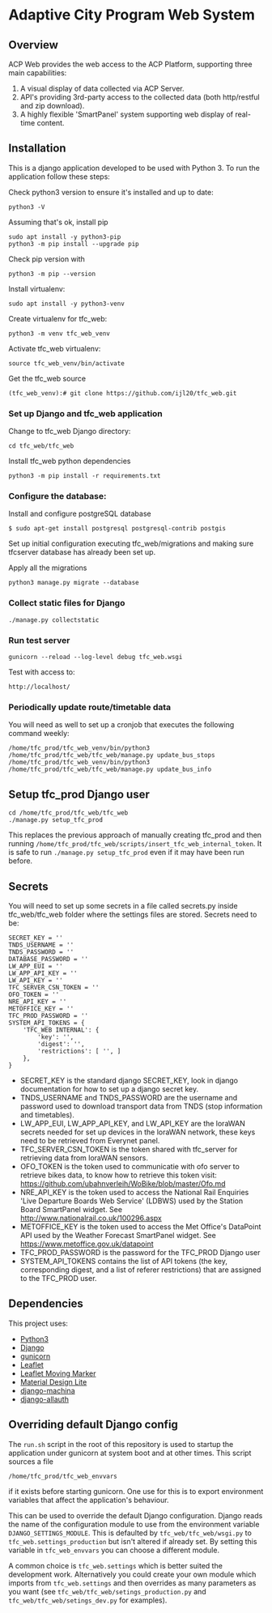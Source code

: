 # Adaptive City Program Web System

## Overview
ACP Web provides the web access to the ACP Platform, supporting three main capabilities:
1. A visual display of data collected via ACP Server.
2. API's providing 3rd-party access to the collected data (both http/restful and zip download).
3. A highly flexible 'SmartPanel' system supporting web display of real-time content.

## Installation

This is a django application developed to be used with Python 3. To run the application follow these steps:

Check python3 version to ensure it's installed and up to date:
```
python3 -V
```
Assuming that's ok, install pip
```
sudo apt install -y python3-pip
python3 -m pip install --upgrade pip
```
Check pip version with
```
python3 -m pip --version
```

Install virtualenv:
```
sudo apt install -y python3-venv
```
Create virtualenv for tfc_web:
```
python3 -m venv tfc_web_venv
```
Activate tfc_web virtualenv:
``` 
source tfc_web_venv/bin/activate
```

Get the tfc_web source
```
(tfc_web_venv):# git clone https://github.com/ijl20/tfc_web.git
```


### Set up Django and tfc_web application

Change to tfc_web Django directory:
```
cd tfc_web/tfc_web
```
Install tfc_web python dependencies
```
python3 -m pip install -r requirements.txt
```

### Configure the database:
Install and configure postgreSQL database
```
$ sudo apt-get install postgresql postgresql-contrib postgis
```

Set up initial configuration executing tfc_web/migrations and making sure tfcserver database has already been set up.

Apply all the migrations
```
python3 manage.py migrate --database
```

### Collect static files for Django
```
./manage.py collectstatic

```

### Run test server
```
gunicorn --reload --log-level debug tfc_web.wsgi
```
Test with access to:
```
http://localhost/
```

### Periodically update route/timetable data

You will need as well to set up a cronjob that executes the following command weekly:

```
/home/tfc_prod/tfc_web_venv/bin/python3 /home/tfc_prod/tfc_web/tfc_web/manage.py update_bus_stops
/home/tfc_prod/tfc_web_venv/bin/python3 /home/tfc_prod/tfc_web/tfc_web/manage.py update_bus_info
```

## Setup tfc_prod Django user

```
cd /home/tfc_prod/tfc_web/tfc_web
./manage.py setup_tfc_prod
```

This replaces the previous approach of manually creating tfc_prod and then running
`/home/tfc_prod/tfc_web/scripts/insert_tfc_web_internal_token`. It is safe to
run `./manage.py setup_tfc_prod` even if it may have been run before.

## Secrets

You will need to set up some secrets in a file called secrets.py inside tfc_web/tfc_web folder where the settings 
files are stored. Secrets need to be: 

```
SECRET_KEY = ''
TNDS_USERNAME = ''
TNDS_PASSWORD = ''
DATABASE_PASSWORD = ''
LW_APP_EUI = ''
LW_APP_API_KEY = ''
LW_API_KEY = ''
TFC_SERVER_CSN_TOKEN = ''
OFO_TOKEN = ''
NRE_API_KEY = ''
METOFFICE_KEY = ''
TFC_PROD_PASSWORD = ''
SYSTEM_API_TOKENS = {
    'TFC_WEB INTERNAL': {
        'key': '',
        'digest': '',
        'restrictions': [ '', ]
    },
}
```

* SECRET_KEY is the standard django SECRET_KEY, look in django documentation for how to set up a django secret key.
* TNDS_USERNAME and TNDS_PASSWORD are the username and password used to download transport data from TNDS 
(stop information and timetables). 
* LW_APP_EUI, LW_APP_API_KEY, and LW_API_KEY are the loraWAN secrets needed for 
set up devices in the loraWAN network, these keys need to be retrieved from Everynet panel. 
* TFC_SERVER_CSN_TOKEN is the token shared with tfc_server for retrieving data
from loraWAN sensors. 
* OFO_TOKEN is the token used to communicatie with ofo server to retrieve bikes data, to know 
how to retrieve this token visit: https://github.com/ubahnverleih/WoBike/blob/master/Ofo.md
* NRE_API_KEY is the token used to access the National Rail Enquiries 'Live
Departure Boards Web Service' (LDBWS) used by the Station Board SmartPanel widget. See
http://www.nationalrail.co.uk/100296.aspx
* METOFFICE_KEY is the token used to access the Met Office's DataPoint API used by the
Weather Forecast SmartPanel widget. See https://www.metoffice.gov.uk/datapoint
* TFC_PROD_PASSWORD is the password for the TFC_PROD Django user
* SYSTEM_API_TOKENS contains the list of API tokens (the key, corresponding digest, and
a list of referer restrictions) that are assigned to the TFC_PROD user.

## Dependencies

This project uses:
- [Python3](https://www.python.org/)
- [Django](https://www.djangoproject.com/)
- [gunicorn](http://gunicorn.org/)
- [Leaflet](http://leafletjs.com/)
- [Leaflet Moving Marker](https://github.com/ewoken/Leaflet.MovingMarker)
- [Material Design Lite](https://getmdl.io/)
- [django-machina](https://github.com/ellmetha/django-machina)
- [django-allauth](https://github.com/pennersr/django-allauth)

## Overriding default Django config

The `run.sh` script in the root of this repository is used to startup
the application under gunicorn at system boot and at other times. This
script sources a file

    /home/tfc_prod/tfc_web_envvars

if it exists before starting gunicorn. One use for this is to export
environment variables that affect the application's behaviour.

This can be used to override the default Django configuration.
Django reads the name of the configuration module to use from the environment
variable `DJANGO_SETTINGS_MODULE`. This is defaulted by `tfc_web/tfc_web/wsgi.py`
to `tfc_web.settings_production` but isn't altered if already set. By setting
this variable in `tfc_web_envvars` you can choose a different module.

A common choice is `tfc_web.settings` which is better suited the development
work. Alternatively you could create your own module which imports from
`tfc_web.settings` and then overrides as many parameters as you want (see
`tfc_web/tfc_web/setings_production.py` and `tfc_web/tfc_web/setings_dev.py`
for examples).
